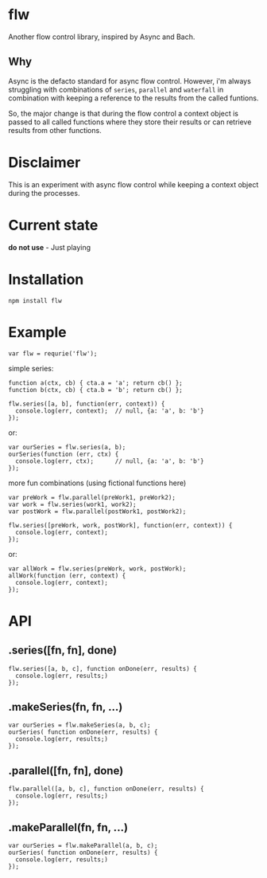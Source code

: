 # flw

Another flow control library, inspired by Async and Bach.

## Why

Async is the defacto standard for async flow control. However, i'm always struggling with combinations of `series`, `parallel` and `waterfall` in combination with keeping a reference to the results from the called funtions.

So, the major change is that during the flow control a context object is passed to all called functions where they store their results or can retrieve results from other functions.


# Disclaimer

This is an experiment with async flow control while keeping a context object during the processes.

# Current state

  **do not use** - Just playing

# Installation

    npm install flw

# Example

    var flw = requrie('flw');

  simple series:

    function a(ctx, cb) { cta.a = 'a'; return cb() };
    function b(ctx, cb) { cta.b = 'b'; return cb() };

    flw.series([a, b], function(err, context)) {
      console.log(err, context);  // null, {a: 'a', b: 'b'}
    });

  or:

    var ourSeries = flw.series(a, b);
    ourSeries(function (err, ctx) {
      console.log(err, ctx);      // null, {a: 'a', b: 'b'}
    });

  more fun combinations (using fictional functions here)

    var preWork = flw.parallel(preWork1, preWork2);
    var work = flw.series(work1, work2);
    var postWork = flw.parallel(postWork1, postWork2);

    flw.series([preWork, work, postWork], function(err, context)) {
      console.log(err, context);
    });

  or:

    var allWork = flw.series(preWork, work, postWork);
    allWork(function (err, context) {
      console.log(err, context);
    });

# API

## .series([fn, fn], done)

    flw.series([a, b, c], function onDone(err, results) {
      console.log(err, results;)
    });

## .makeSeries(fn, fn, ...)

    var ourSeries = flw.makeSeries(a, b, c);
    ourSeries( function onDone(err, results) {
      console.log(err, results;)
    });

## .parallel([fn, fn], done)

    flw.parallel([a, b, c], function onDone(err, results) {
      console.log(err, results;)
    });

## .makeParallel(fn, fn, ...)

    var ourSeries = flw.makeParallel(a, b, c);
    ourSeries( function onDone(err, results) {
      console.log(err, results;)
    });
